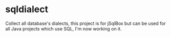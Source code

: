 # sqldialect
Collect all database's dialects, this project is for jSqlBox but can be used for all Java projects which use SQL, I'm now working on it.
